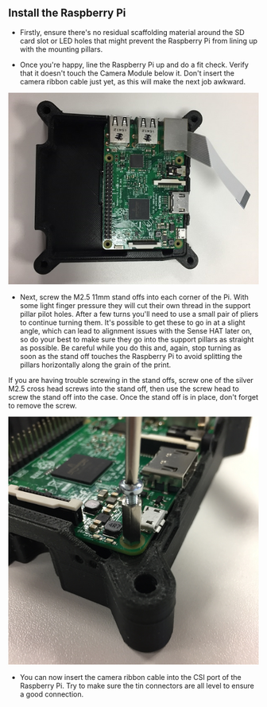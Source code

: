 ## Install the Raspberry Pi

+ Firstly, ensure there's no residual scaffolding material around the SD card slot or LED holes that might prevent the Raspberry Pi from lining up with the mounting pillars.

+ Once you're happy, line the Raspberry Pi up and do a fit check. Verify that it doesn't touch the Camera Module below it. Don't insert the camera ribbon cable just yet, as this will make the next job awkward.

![](images/install-pi.png)

+ Next, screw the M2.5 11mm stand offs into each corner of the Pi. With some light finger pressure they will cut their own thread in the support pillar pilot holes. After a few turns you'll need to use a small pair of pliers to continue turning them. It's possible to get these to go in at a slight angle, which can lead to alignment issues with the Sense HAT later on, so do your best to make sure they go into the support pillars as straight as possible. Be careful while you do this and, again, stop turning as soon as the stand off touches the Raspberry Pi to avoid splitting the pillars horizontally along the grain of the print.

If you are having trouble screwing in the stand offs, screw one of the silver M2.5 cross head screws into the stand off, then use the screw head to screw the stand off into the case. Once the stand off is in place, don't forget to remove the screw.

![Use a screw to help you](images/screwing-in-tip.png)

+ You can now insert the camera ribbon cable into the CSI port of the Raspberry Pi. Try to make sure the tin connectors are all level to ensure a good connection.
